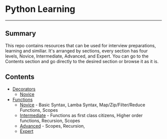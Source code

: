 # Python Learning
--- 
## Summary
This repo contains resources that can be used for interview preparations, learning and similiar.
It's arranged by sections, every section has four levels, Novice, Intermediate, Advanced, and Expert.
You can go to the Contents section and go directly to the desired section or browse it as it is.

## Contents
- [Decorators]()
    - [Novice](/decorators/novice.py)
- [Functions]()
    - [Novice](/functions/novice.py) - Basic Syntax, Lamba Syntax, Map/Zip/Filter/Reduce Functions, Scopes 
    - [Intermediate](/functions/Intermediate.py) - Functions as first class citizens, Higher order functions, Recursion, Scopes
    - [Advanced](/functions/advanced.py) - Scopes, Recursion, 
    - [Expert](/functions/exper.py)
